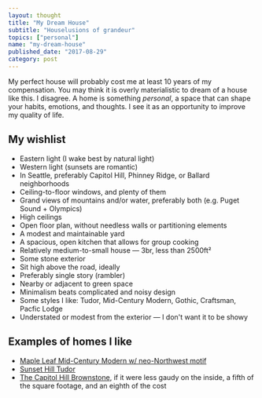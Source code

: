 ```yaml
---
layout: thought
title: "My Dream House"
subtitle: "Houselusions of grandeur"
topics: ["personal"]
name: "my-dream-house"
published_date: "2017-08-29"
category: post
---
```


My perfect house will probably cost me at least 10 years of my compensation.
You may think it is overly materialistic to dream of a house like this. I
disagree. A home is something _personal_, a space that can shape your habits,
emotions, and thoughts. I see it as an opportunity to improve my quality of
life.

## My wishlist

- Eastern light (I wake best by natural light)
- Western light (sunsets are romantic)
- In Seattle, preferably Capitol Hill, Phinney Ridge, or Ballard neighborhoods
- Ceiling-to-floor windows, and plenty of them
- Grand views of mountains and/or water, preferably both (e.g. Puget Sound +
Olympics)
- High ceilings
- Open floor plan, without needless walls or partitioning elements
- A modest and maintainable yard
- A spacious, open kitchen that allows for group cooking
- Relatively medium-to-small house &mdash; 3br, less than 2500ft²
- Some stone exterior
- Sit high above the road, ideally
- Preferably single story (rambler)
- Nearby or adjacent to green space
- Minimalism beats complicated and noisy design
- Some styles I like: Tudor, Mid-Century Modern, Gothic, Craftsman, Pacfic Lodge
- Understated or modest from the exterior &mdash; I don't want it to be showy

## Examples of homes I like

- [Maple Leaf Mid-Century Modern w/ neo-Northwest motif][maple-leaf-house]
- [Sunset Hill Tudor][sunset-hill-tudor]
- [The Capitol Hill Brownstone][capitol-hill-brownstone], if it were less
gaudy on the inside, a fifth of the square footage, and an eighth of the cost

[maple-leaf-house]: https://www.trulia.com/homes/Washington/Seattle/sold/116077-1421-NE-106th-St-Seattle-WA-98125
[sunset-hill-tudor]: https://www.redfin.com/WA/Seattle/3521-NW-70th-St-98117/home/290559
[capitol-hill-brownstone]: https://www.redfin.com/WA/Seattle/814-E-Highland-Dr-98102/home/137164
